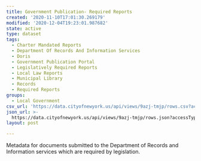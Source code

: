 ```yaml
---
title: Government Publication- Required Reports
created: '2020-11-10T17:01:30.269179'
modified: '2020-12-04T19:23:01.987682'
state: active
type: dataset
tags:
  - Charter Mandated Reports
  - Department Of Records And Information Services
  - Doris
  - Government Publication Portal
  - Legislatively Required Reports
  - Local Law Reports
  - Municipal Library
  - Records
  - Required Reports
groups:
  - Local Government
csv_url: 'https://data.cityofnewyork.us/api/views/9azj-tmjp/rows.csv?accessType=DOWNLOAD'
json_url: >-
  https://data.cityofnewyork.us/api/views/9azj-tmjp/rows.json?accessType=DOWNLOAD
layout: post

---
```

Metadata for documents submitted to the Department of Records and Information services which are required by legislation.
